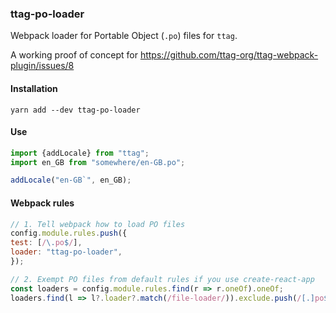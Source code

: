 ### ttag-po-loader
Webpack loader for Portable Object (`.po`) files for `ttag`.

A working proof of concept for https://github.com/ttag-org/ttag-webpack-plugin/issues/8

#### Installation

```console
yarn add --dev ttag-po-loader
```

#### Use
```js
import {addLocale} from "ttag";
import en_GB from "somewhere/en-GB.po";

addLocale("en-GB`", en_GB);
```

#### Webpack rules

```js
// 1. Tell webpack how to load PO files
config.module.rules.push({
test: [/\.po$/],
loader: "ttag-po-loader",
});

// 2. Exempt PO files from default rules if you use create-react-app
const loaders = config.module.rules.find(r => r.oneOf).oneOf;
loaders.find(l => l?.loader?.match(/file-loader/)).exclude.push(/[.]po$/);
```
